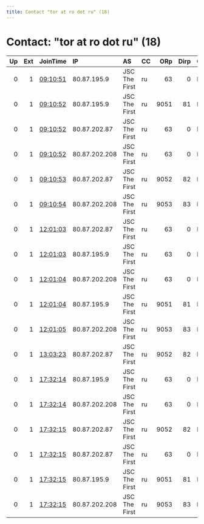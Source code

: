```yaml
---
title: Contact "tor at ro dot ru" (18)
---
```


# Contact: "tor at ro dot ru" (18)

|   Up |   Ext | JoinTime                                                                                            | IP            | AS            | CC   |   ORp |   Dirp | OS    | Version   | Nickname         |   eFamMembers |
|-----:|------:|:----------------------------------------------------------------------------------------------------|:--------------|:--------------|:-----|------:|-------:|:------|:----------|:-----------------|--------------:|
|    0 |     1 | [09:10:51](https://metrics.torproject.org/rs.html#details/6212E6F5D4C2BF3A57AE211CA4E3E92AF8D61608) | 80.87.195.9   | JSC The First | ru   |    63 |      0 | Linux | 0.4.5.7   | PSifzAicOV6vhpri |             1 |
|    0 |     1 | [09:10:52](https://metrics.torproject.org/rs.html#details/188C17442656F5E80C64DA2053ECFE3625F37581) | 80.87.195.9   | JSC The First | ru   |  9051 |     81 | Linux | 0.4.5.7   | wMjg49pvpDD2Apub |             1 |
|    0 |     1 | [09:10:52](https://metrics.torproject.org/rs.html#details/29DF3A590E2D2AD6A795167D27028A5003F44C52) | 80.87.202.87  | JSC The First | ru   |    63 |      0 | Linux | 0.4.5.7   | wRMi5ipeuOrFppri |             1 |
|    0 |     1 | [09:10:52](https://metrics.torproject.org/rs.html#details/6833DFA1A23F3FF3E5A6926FB8267919F8EA3F8C) | 80.87.202.208 | JSC The First | ru   |    63 |      0 | Linux | 0.4.5.7   | 5VOC8vnHc3CmMpri |             1 |
|    0 |     1 | [09:10:53](https://metrics.torproject.org/rs.html#details/4007561038DBDF5C20247DF67D46FC9D3CA1979F) | 80.87.202.87  | JSC The First | ru   |  9052 |     82 | Linux | 0.4.5.7   | KoGQ1DwcnENO6pub |             1 |
|    0 |     1 | [09:10:54](https://metrics.torproject.org/rs.html#details/E9FD15F8B6977DD27EDC16E5C86A6A002443AAE6) | 80.87.202.208 | JSC The First | ru   |  9053 |     83 | Linux | 0.4.5.7   | C2eRGjje9gVC7pub |             1 |
|    0 |     1 | [12:01:03](https://metrics.torproject.org/rs.html#details/30EC9055AC1588920D13DFABB6F2721FE60F462B) | 80.87.202.87  | JSC The First | ru   |    63 |      0 | Linux | 0.4.5.7   | Mn3MwXyvcDCHzpri |             1 |
|    0 |     1 | [12:01:03](https://metrics.torproject.org/rs.html#details/AA4FDDAFCD80CB235BDB866F069CB6A0328F8E8F) | 80.87.195.9   | JSC The First | ru   |    63 |      0 | Linux | 0.4.5.7   | kreFjBQTQPpmKpri |             1 |
|    0 |     1 | [12:01:04](https://metrics.torproject.org/rs.html#details/8D17137D3818FDA9BD81202F7C7D56F1FF2AB2B5) | 80.87.202.208 | JSC The First | ru   |    63 |      0 | Linux | 0.4.5.7   | mato73FI4n7BApri |             1 |
|    0 |     1 | [12:01:04](https://metrics.torproject.org/rs.html#details/D18531CDB692F6A10EF88A0330B1A8FC5796FB1F) | 80.87.195.9   | JSC The First | ru   |  9051 |     81 | Linux | 0.4.5.7   | Mjv0xRl3DNDBrpub |             1 |
|    0 |     1 | [12:01:05](https://metrics.torproject.org/rs.html#details/70E1FB994906430AFC820EAB94DFB4710459DB6C) | 80.87.202.208 | JSC The First | ru   |  9053 |     83 | Linux | 0.4.5.7   | 3bbdJuyr7R6Nhpub |             1 |
|    0 |     1 | [13:03:23](https://metrics.torproject.org/rs.html#details/D2227D1396A3737DCAD998756B45A5C57BD4A93E) | 80.87.202.87  | JSC The First | ru   |  9052 |     82 | Linux | 0.4.5.7   | tUOWS9s7OUyQ8pub |             1 |
|    0 |     1 | [17:32:14](https://metrics.torproject.org/rs.html#details/13434A33A3EDA3A580D5E79F1FD1ABDF18780FCD) | 80.87.195.9   | JSC The First | ru   |    63 |      0 | Linux | 0.4.5.7   | 8MEcckIWQfH8Zpri |             1 |
|    0 |     1 | [17:32:14](https://metrics.torproject.org/rs.html#details/FDE82C2303DA1C66B3D245915D98D9C590403966) | 80.87.202.208 | JSC The First | ru   |    63 |      0 | Linux | 0.4.5.7   | Pihq0sbL8zElkpri |             1 |
|    0 |     1 | [17:32:15](https://metrics.torproject.org/rs.html#details/34FEBABD51DA25B0F3F64A1A2EE0DE1AE5BC3BA2) | 80.87.202.87  | JSC The First | ru   |  9052 |     82 | Linux | 0.4.5.7   | L5Tg9xD3X7YsXpub |             1 |
|    0 |     1 | [17:32:15](https://metrics.torproject.org/rs.html#details/61232F178F93DCEB321D890C0E5A4C0A56EADE71) | 80.87.202.87  | JSC The First | ru   |    63 |      0 | Linux | 0.4.5.7   | rqcFXKk3yXGIopri |             1 |
|    0 |     1 | [17:32:15](https://metrics.torproject.org/rs.html#details/C5D6726F1FA2C465A7161CB5F55453925E0CD779) | 80.87.195.9   | JSC The First | ru   |  9051 |     81 | Linux | 0.4.5.7   | ft1f6bCtcH8xIpub |             1 |
|    0 |     1 | [17:32:15](https://metrics.torproject.org/rs.html#details/E252013C24E80A552E02E9DB8B3A4A7FDF51211C) | 80.87.202.208 | JSC The First | ru   |  9053 |     83 | Linux | 0.4.5.7   | BlItOGJZrOugLpub |             1 |
